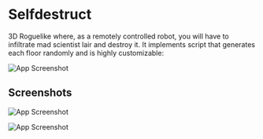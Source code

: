 
# Selfdestruct

3D Roguelike where, as a remotely controlled robot, you will have to infiltrate mad scientist lair and destroy it. It implements script that generates each floor randomly and is highly customizable:

![App Screenshot](https://i.imgur.com/RYz7TwJ.png)
## Screenshots

![App Screenshot](https://i.imgur.com/szpz6Xx.png)

![App Screenshot](https://i.imgur.com/XiZfLcl.png)
